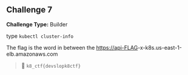 ## Challenge 7

**Challenge Type:** Builder

type `kubectl cluster-info`

The flag is the word in between the [](https://api-flag)[https://api-FLAG](https://api-FLAG)-x-k8s.us-east-1-elb.amazonaws.com

> 🏁 `k8_ctf{devslopk8ctf}`

